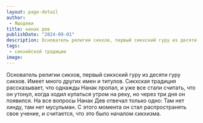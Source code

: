 ```yaml
---
layout: page-detail
author:
 - Яшодеви
title: нанак дев
publishDate: "2024-09-01"
description: Основатель религии сикхов, первый сикхский гуру из десяти гуру сикхов. Имеет много других имен и титулов. Сикхская традиция рассказывает, что однажды Нанак пропал, и уже все стали считать, что он утонул, когда ходил купаться утром на реку, но через три дня он появился. На все вопросы Нанак Дев отвечал только одно Там нет хинду, там нет мусульман. С этого момента он стал распространять свое учение, и считается, что это было началом сикхизма.
tags:
 - сикхийской традиции
image: 
---
```


Основатель религии сикхов, первый сикхский гуру из десяти гуру сикхов. Имеет много других имен и титулов. Сикхская традиция рассказывает, что однажды Нанак пропал, и уже все стали считать, что он утонул, когда ходил купаться утром на реку, но через три дня он появился. На все вопросы Нанак Дев отвечал только одно: Там нет хинду, там нет мусульман. С этого момента он стал распространять свое учение, и считается, что это было началом сикхизма.

